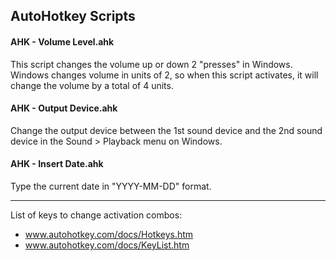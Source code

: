 ## AutoHotkey Scripts

#### AHK - Volume Level.ahk 
This script changes the volume up or down 2 "presses" in Windows. Windows changes volume in units of 2, so when this script activates, it will change the volume by a total of 4 units.

#### AHK - Output Device.ahk
Change the output device between the 1st sound device and the 2nd sound device in the Sound > Playback menu on Windows.

#### AHK - Insert Date.ahk
Type the current date in "YYYY-MM-DD" format.

---

List of keys to change activation combos: 
* www.autohotkey.com/docs/Hotkeys.htm
* www.autohotkey.com/docs/KeyList.htm
